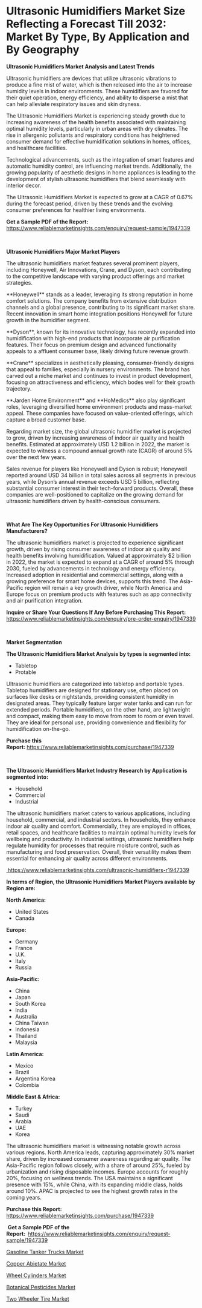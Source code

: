 <p><h1>Ultrasonic Humidifiers Market Size Reflecting a Forecast Till 2032: Market By Type, By Application and By Geography</h1></p><p><strong>Ultrasonic Humidifiers Market Analysis and Latest Trends</strong></p>
<p><p>Ultrasonic humidifiers are devices that utilize ultrasonic vibrations to produce a fine mist of water, which is then released into the air to increase humidity levels in indoor environments. These humidifiers are favored for their quiet operation, energy efficiency, and ability to disperse a mist that can help alleviate respiratory issues and skin dryness. </p><p>The Ultrasonic Humidifiers Market is experiencing steady growth due to increasing awareness of the health benefits associated with maintaining optimal humidity levels, particularly in urban areas with dry climates. The rise in allergenic pollutants and respiratory conditions has heightened consumer demand for effective humidification solutions in homes, offices, and healthcare facilities. </p><p>Technological advancements, such as the integration of smart features and automatic humidity control, are influencing market trends. Additionally, the growing popularity of aesthetic designs in home appliances is leading to the development of stylish ultrasonic humidifiers that blend seamlessly with interior decor. </p><p>The Ultrasonic Humidifiers Market is expected to grow at a CAGR of 0.67% during the forecast period, driven by these trends and the evolving consumer preferences for healthier living environments.</p></p>
<p><strong>Get a Sample PDF of the Report:&nbsp;</strong> <a href="https://www.reliablemarketinsights.com/enquiry/request-sample/1947339?utm_campaign=2012&utm_medium=2&utm_source=Github&utm_content=ia&utm_term=05022025&utm_id=ultrasonic-humidifiers">https://www.reliablemarketinsights.com/enquiry/request-sample/1947339</a></p>
<p>&nbsp;</p>
<p><strong>Ultrasonic Humidifiers Major Market Players</strong></p>
<p><p>The ultrasonic humidifiers market features several prominent players, including Honeywell, Air Innovations, Crane, and Dyson, each contributing to the competitive landscape with varying product offerings and market strategies.</p><p>**Honeywell** stands as a leader, leveraging its strong reputation in home comfort solutions. The company benefits from extensive distribution channels and a global presence, contributing to its significant market share. Recent innovation in smart home integration positions Honeywell for future growth in the humidifier segment.</p><p>**Dyson**, known for its innovative technology, has recently expanded into humidification with high-end products that incorporate air purification features. Their focus on premium design and advanced functionality appeals to a affluent consumer base, likely driving future revenue growth.</p><p>**Crane** specializes in aesthetically pleasing, consumer-friendly designs that appeal to families, especially in nursery environments. The brand has carved out a niche market and continues to invest in product development, focusing on attractiveness and efficiency, which bodes well for their growth trajectory.</p><p>**Jarden Home Environment** and **HoMedics** also play significant roles, leveraging diversified home environment products and mass-market appeal. These companies have focused on value-oriented offerings, which capture a broad customer base.</p><p>Regarding market size, the global ultrasonic humidifier market is projected to grow, driven by increasing awareness of indoor air quality and health benefits. Estimated at approximately USD 1.2 billion in 2022, the market is expected to witness a compound annual growth rate (CAGR) of around 5% over the next few years.</p><p>Sales revenue for players like Honeywell and Dyson is robust; Honeywell reported around USD 34 billion in total sales across all segments in previous years, while Dyson’s annual revenue exceeds USD 5 billion, reflecting substantial consumer interest in their tech-forward products. Overall, these companies are well-positioned to capitalize on the growing demand for ultrasonic humidifiers driven by health-conscious consumers.</p></p>
<p>&nbsp;</p>
<p><strong>What Are The Key Opportunities For Ultrasonic Humidifiers Manufacturers?</strong></p>
<p><p>The ultrasonic humidifiers market is projected to experience significant growth, driven by rising consumer awareness of indoor air quality and health benefits involving humidification. Valued at approximately $2 billion in 2022, the market is expected to expand at a CAGR of around 5% through 2030, fueled by advancements in technology and energy efficiency. Increased adoption in residential and commercial settings, along with a growing preference for smart home devices, supports this trend. The Asia-Pacific region will remain a key growth driver, while North America and Europe focus on premium products with features such as app connectivity and air purification integration.</p></p>
<p><strong>Inquire or Share Your Questions If Any Before Purchasing This Report:</strong> <a href="https://www.reliablemarketinsights.com/enquiry/pre-order-enquiry/1947339?utm_campaign=2012&utm_medium=2&utm_source=Github&utm_content=ia&utm_term=05022025&utm_id=ultrasonic-humidifiers">https://www.reliablemarketinsights.com/enquiry/pre-order-enquiry/1947339</a></p>
<p>&nbsp;</p>
<p><strong>Market Segmentation</strong></p>
<p><strong>The Ultrasonic Humidifiers Market Analysis by types is segmented into:</strong></p>
<p><ul><li>Tabletop</li><li>Protable</li></ul></p>
<p><p>Ultrasonic humidifiers are categorized into tabletop and portable types. Tabletop humidifiers are designed for stationary use, often placed on surfaces like desks or nightstands, providing consistent humidity in designated areas. They typically feature larger water tanks and can run for extended periods. Portable humidifiers, on the other hand, are lightweight and compact, making them easy to move from room to room or even travel. They are ideal for personal use, providing convenience and flexibility for humidification on-the-go.</p></p>
<p><strong>Purchase this Report:&nbsp;</strong><a href="https://www.reliablemarketinsights.com/purchase/1947339?utm_campaign=2012&utm_medium=2&utm_source=Github&utm_content=ia&utm_term=05022025&utm_id=ultrasonic-humidifiers">https://www.reliablemarketinsights.com/purchase/1947339</a></p>
<p>&nbsp;</p>
<p><strong>The Ultrasonic Humidifiers Market Industry Research by Application is segmented into:</strong></p>
<p><ul><li>Household</li><li>Commercial</li><li>Industrial</li></ul></p>
<p><p>The ultrasonic humidifiers market caters to various applications, including household, commercial, and industrial sectors. In households, they enhance indoor air quality and comfort. Commercially, they are employed in offices, retail spaces, and healthcare facilities to maintain optimal humidity levels for wellbeing and productivity. In industrial settings, ultrasonic humidifiers help regulate humidity for processes that require moisture control, such as manufacturing and food preservation. Overall, their versatility makes them essential for enhancing air quality across different environments.</p></p>
<p><a href="https://www.reliablemarketinsights.com/ultrasonic-humidifiers-r1947339?utm_campaign=2012&utm_medium=2&utm_source=Github&utm_content=ia&utm_term=05022025&utm_id=ultrasonic-humidifiers">&nbsp;https://www.reliablemarketinsights.com/ultrasonic-humidifiers-r1947339</a></p>
<p><strong>In terms of Region, the Ultrasonic Humidifiers Market Players available by Region are:</strong></p>
<p>
    <p> <strong> North America: </strong>
        <ul>
            <li>United States</li>
            <li>Canada</li>
        </ul>
        </p> 
    <p> <strong> Europe: </strong>
        <ul>
            <li>Germany</li>
            <li>France</li>
            <li>U.K.</li>
            <li>Italy</li>
            <li>Russia</li>
        </ul>
        </p> 
    <p> <strong> Asia-Pacific: </strong>
        <ul>
            <li>China</li>
            <li>Japan</li>
            <li>South Korea</li>
            <li>India</li>
            <li>Australia</li>
            <li>China Taiwan</li>
            <li>Indonesia</li>
            <li>Thailand</li>
            <li>Malaysia</li>
        </ul>
        </p> 
    <p> <strong> Latin America: </strong>
        <ul>
            <li>Mexico</li>
            <li>Brazil</li>
            <li>Argentina Korea</li>
            <li>Colombia</li>
        </ul>
        </p> 
    <p> <strong> Middle East & Africa: </strong>
        <ul>
            <li>Turkey</li>
            <li>Saudi</li>
            <li>Arabia</li>
            <li>UAE</li>
            <li>Korea</li>
        </ul>
    </p>
    </p>
<p><p>The ultrasonic humidifiers market is witnessing notable growth across various regions. North America leads, capturing approximately 30% market share, driven by increased consumer awareness regarding air quality. The Asia-Pacific region follows closely, with a share of around 25%, fueled by urbanization and rising disposable incomes. Europe accounts for roughly 20%, focusing on wellness trends. The USA maintains a significant presence with 15%, while China, with its expanding middle class, holds around 10%. APAC is projected to see the highest growth rates in the coming years.</p></p>
<p><strong>Purchase this Report: </strong><a href="https://www.reliablemarketinsights.com/purchase/1947339?utm_campaign=2012&utm_medium=2&utm_source=Github&utm_content=ia&utm_term=05022025&utm_id=ultrasonic-humidifiers">https://www.reliablemarketinsights.com/purchase/1947339</a></p>
<p>&nbsp;<strong>Get a Sample PDF of the Report:&nbsp;&nbsp;</strong><a href="https://www.reliablemarketinsights.com/enquiry/request-sample/1947339?utm_campaign=2012&utm_medium=2&utm_source=Github&utm_content=ia&utm_term=05022025&utm_id=ultrasonic-humidifiers">https://www.reliablemarketinsights.com/enquiry/request-sample/1947339</a></p>
<p><strong></strong></p>
<p><p><a href="https://www.linkedin.com/pulse/how-gasoline-tanker-trucks-market-projected-soar-size-aog7e?utm_campaign=2012&utm_medium=2&utm_source=Github&utm_content=ia&utm_term=05022025&utm_id=ultrasonic-humidifiers">Gasoline Tanker Trucks Market</a></p><p><a href="https://www.linkedin.com/pulse/market-analysis-forcopper-abietate-marketwith-accurate-projections-4yele?utm_campaign=2012&utm_medium=2&utm_source=Github&utm_content=ia&utm_term=05022025&utm_id=ultrasonic-humidifiers">Copper Abietate Market</a></p><p><a href="https://www.linkedin.com/pulse/growth-projections-wheel-cylinders-market-comprehensive-m6sxc?utm_campaign=2012&utm_medium=2&utm_source=Github&utm_content=ia&utm_term=05022025&utm_id=ultrasonic-humidifiers">Wheel Cylinders Market</a></p><p><a href="https://www.linkedin.com/pulse/revenue-demand-botanical-pesticides-market-expected-grow-rkuqe?utm_campaign=2012&utm_medium=2&utm_source=Github&utm_content=ia&utm_term=05022025&utm_id=ultrasonic-humidifiers">Botanical Pesticides Market</a></p><p><a href="https://www.linkedin.com/pulse/global-two-wheeler-tire-market-focus-product-type-motorcycle-6giue?utm_campaign=2012&utm_medium=2&utm_source=Github&utm_content=ia&utm_term=05022025&utm_id=ultrasonic-humidifiers">Two Wheeler Tire Market</a></p></p>